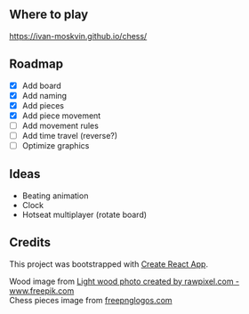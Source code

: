 ## Where to play

https://ivan-moskvin.github.io/chess/

## Roadmap
- [x] Add board
- [x] Add naming
- [x] Add pieces
- [x] Add piece movement
- [ ] Add movement rules
- [ ] Add time travel (reverse?)
- [ ] Optimize graphics

## Ideas
- Beating animation
- Clock
- Hotseat multiplayer (rotate board)

## Credits

This project was bootstrapped with [Create React App](https://github.com/facebook/create-react-app).

Wood image from <a href="https://www.freepik.com/photos/light-wood">Light wood photo created by rawpixel.com - www.freepik.com</a><br />
Chess pieces image from <a href="https://www.freepnglogos.com/pics/chess">freepnglogos.com</a>